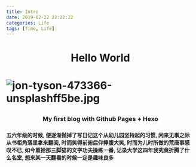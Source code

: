 ```yaml
---
title: Intro
date: 2019-02-22 22:22:22
categories: Life
tags: [Time, Life]
---
```

<h1 style="text-align:center">Hello World <h1>

![jon-tyson-473366-unsplashff5be.jpg](https://miao.su/images/2019/02/22/jon-tyson-473366-unsplashff5be.jpg)
<!--more-->
<h3 style="text-align:center">My first blog with Github Pages + Hexo <h3>
<h4 style>五六年级的时候, 便逐渐抛掉了写日记这个从幼儿园坚持起的习惯, 闲来无事之际从书柜角落里拿来翻阅, 时而笑得前俯后仰捧腹大笑, 时而为儿时所做的荒唐事感叹不已, 如今重拾那三脚猫的文字功夫操练一番, 记录大学这四年我究竟折腾了什么名堂, 想来某一天翻看的时候一定是趣味良多<h4>



 
 
 


